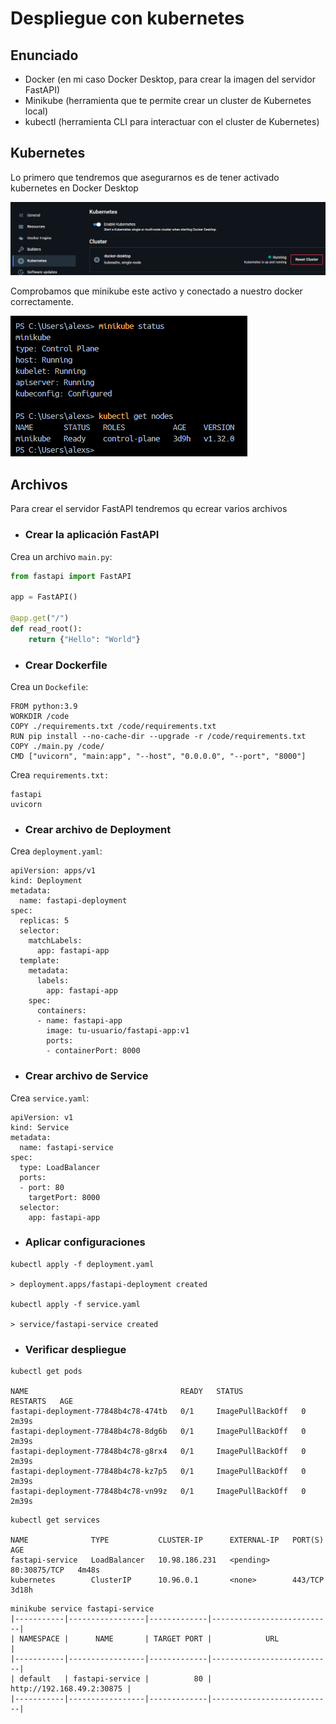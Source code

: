 # Despliegue con kubernetes

## Enunciado

- Docker (en mi caso Docker Desktop, para crear la imagen del servidor FastAPI)
- Minikube (herramienta que te permite crear un cluster de Kubernetes local)
- kubectl (herramienta CLI para interactuar con el cluster de Kubernetes)

## Kubernetes

Lo primero que tendremos que asegurarnos es de tener activado kubernetes en Docker Desktop

![alt text](img/image.png)

Comprobamos que minikube este activo y conectado a nuestro docker correctamente. 

![alt text](img/image1.png)

## Archivos

Para crear el servidor FastAPI tendremos qu ecrear varios archivos

- ### Crear la aplicación FastAPI

Crea un archivo `main.py`:

```python
from fastapi import FastAPI

app = FastAPI()

@app.get("/")
def read_root():
    return {"Hello": "World"}
```

- ### Crear Dockerfile

Crea un `Dockefile`:

```docker
FROM python:3.9
WORKDIR /code
COPY ./requirements.txt /code/requirements.txt
RUN pip install --no-cache-dir --upgrade -r /code/requirements.txt
COPY ./main.py /code/
CMD ["uvicorn", "main:app", "--host", "0.0.0.0", "--port", "8000"]
```

Crea `requirements.txt:`
```text
fastapi
uvicorn
```

- ### Crear archivo de Deployment

Crea `deployment.yaml`:
```text
apiVersion: apps/v1
kind: Deployment
metadata:
  name: fastapi-deployment
spec:
  replicas: 5
  selector:
    matchLabels:
      app: fastapi-app
  template:
    metadata:
      labels:
        app: fastapi-app
    spec:
      containers:
      - name: fastapi-app
        image: tu-usuario/fastapi-app:v1
        ports:
        - containerPort: 8000
```
- ### Crear archivo de Service

Crea `service.yaml`:

```text
apiVersion: v1
kind: Service
metadata:
  name: fastapi-service
spec:
  type: LoadBalancer
  ports:
  - port: 80
    targetPort: 8000
  selector:
    app: fastapi-app
```
- ### Aplicar configuraciones

```
kubectl apply -f deployment.yaml

> deployment.apps/fastapi-deployment created

kubectl apply -f service.yaml

> service/fastapi-service created
```

- ### Verificar despliegue

```
kubectl get pods

NAME                                  READY   STATUS             RESTARTS   AGE  
fastapi-deployment-77848b4c78-474tb   0/1     ImagePullBackOff   0          2m39s
fastapi-deployment-77848b4c78-8dg6b   0/1     ImagePullBackOff   0          2m39s
fastapi-deployment-77848b4c78-g8rx4   0/1     ImagePullBackOff   0          2m39s
fastapi-deployment-77848b4c78-kz7p5   0/1     ImagePullBackOff   0          2m39s
fastapi-deployment-77848b4c78-vn99z   0/1     ImagePullBackOff   0          2m39s
```

```
kubectl get services

NAME              TYPE           CLUSTER-IP      EXTERNAL-IP   PORT(S)        AGE  
fastapi-service   LoadBalancer   10.98.186.231   <pending>     80:30875/TCP   4m48s
kubernetes        ClusterIP      10.96.0.1       <none>        443/TCP        3d18h
```

```
minikube service fastapi-service
|-----------|-----------------|-------------|---------------------------|
| NAMESPACE |      NAME       | TARGET PORT |            URL            |
|-----------|-----------------|-------------|---------------------------|
| default   | fastapi-service |          80 | http://192.168.49.2:30875 |
|-----------|-----------------|-------------|---------------------------|
```




